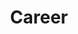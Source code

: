 ---
title: Career
headingimage: /img/event-photo.jpg
mainimage: /img/home_about.jpeg
type: "career"
---